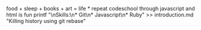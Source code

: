 food + sleep + books + art = life * repeat
codeschool through javascript and html is fun
printf "\nSkills:\n* Git\n* Javascript\n* Ruby" >> introduction.md
"Killing history using git rebase" 